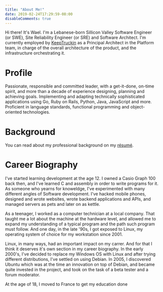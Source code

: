 ```yaml
---
title: "About Me!"
date: 2019-02-24T17:29:59-08:00
disableComments: true
---
```


Hi there! It's Wael. I'm a Lebanese-born Sillicon Valley Software
Engineer (or SWE), Site Reliability Engineer (or SRE) and Software Architect.
I'm currently employed by [KeepTruckin](https://KeepTruckin.com) as a Principal
Architect in the Platform team, in charge of the overall architecture of the
product, and the infrastructure orchestrating it.

# Profile

Passionate, responsible and committed leader, with a get-it-done, on-time
spirit, and more than a decade of experience designing, planning and achieving
goals. Implementing and adapting technically sophisticated applications using
Go, Ruby on Rails, Python, Java, JavaScript and more. Proficient in language
standards, functional programming and object-oriented technologies.

# Background

You can read about my professional background on my [résumé](https://kalbas.it/cv-en.pdf).

# Career Biography

I've started learning development at the age 12. I owned a Casio Graph 100 back
then, and I've learned C and assembly in order to write programs for it. As
someone who yearns for knoweldge, I've experimented with many different angles
of Software development. I've hacked mobile phones, designed and wrote
websites, wrote backend applications and APIs, and managed servers as pets and
later on as kettle.

As a teenager, I worked as a computer technician at a local company. That
taught me a lot about the machine at the hardware level, and allowed me to
expand my understanding of a typical program and the path such program must
follow. And one day, in the late '90s, I got exposed to Linux, my operating
system of choice for my workstation since 2001.

Linux, in many ways, had an important impact on my carrer. And for that I think
it deserves it's own section in my career biography. In the early 2000's, I've
decided to replace my Windows OS with Linux and after trying different
distributions, I've settled on using Debian. In 2005, I discovered Ubuntu which
was at the time an innovation on top of Debian, and became quite invested in
the project, and took on the task of a beta tester and a forum moderator.

At the age of 18, I moved to France to get my education done
